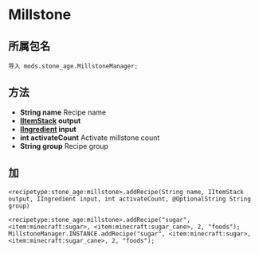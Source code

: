 # Millstone

## 所属包名
`导入 mods.stone_age.MillstoneManager;`

## 方法
- **String name** Recipe name
- **[IItemStack](/Vanilla/Items/IItemStack/) output**
- **[IIngredient](/Vanilla/Variable_Types/IIngredient/) input**
- **int activateCount** Activate millstone count
- **String group** Recipe group

## 加

```zenscript
<recipetype:stone_age:millstone>.addRecipe(String name, IItemStack output, IIngredient input, int activateCount, @OptionalString String group)

<recipetype:stone_age:millstone>.addRecipe("sugar", <item:minecraft:sugar>, <item:minecraft:sugar_cane>, 2, "foods");
MillstoneManager.INSTANCE.addRecipe("sugar", <item:minecraft:sugar>, <item:minecraft:sugar_cane>, 2, "foods");
```
